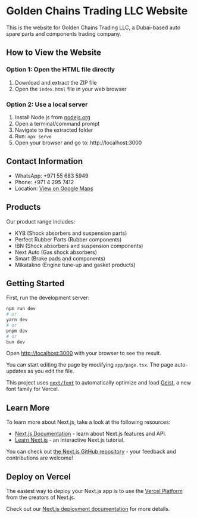 # Golden Chains Trading LLC Website

This is the website for Golden Chains Trading LLC, a Dubai-based auto spare parts and components trading company.

## How to View the Website

### Option 1: Open the HTML file directly
1. Download and extract the ZIP file
2. Open the `index.html` file in your web browser

### Option 2: Use a local server
1. Install Node.js from [nodejs.org](https://nodejs.org/)
2. Open a terminal/command prompt
3. Navigate to the extracted folder
4. Run: `npx serve`
5. Open your browser and go to: http://localhost:3000

## Contact Information

- WhatsApp: +971 55 683 5949
- Phone: +971 4 295 7412
- Location: [View on Google Maps](https://maps.app.goo.gl/iDz9HpjFd4ZDx5Mj8)

## Products

Our product range includes:
- KYB (Shock absorbers and suspension parts)
- Perfect Rubber Parts (Rubber components)
- IBN (Shock absorbers and suspension components)
- Next Auto (Gas shock absorbers)
- Smart (Brake pads and components)
- Mikatakno (Engine tune-up and gasket products)

## Getting Started

First, run the development server:

```bash
npm run dev
# or
yarn dev
# or
pnpm dev
# or
bun dev
```

Open [http://localhost:3000](http://localhost:3000) with your browser to see the result.

You can start editing the page by modifying `app/page.tsx`. The page auto-updates as you edit the file.

This project uses [`next/font`](https://nextjs.org/docs/app/building-your-application/optimizing/fonts) to automatically optimize and load [Geist](https://vercel.com/font), a new font family for Vercel.

## Learn More

To learn more about Next.js, take a look at the following resources:

- [Next.js Documentation](https://nextjs.org/docs) - learn about Next.js features and API.
- [Learn Next.js](https://nextjs.org/learn) - an interactive Next.js tutorial.

You can check out [the Next.js GitHub repository](https://github.com/vercel/next.js) - your feedback and contributions are welcome!

## Deploy on Vercel

The easiest way to deploy your Next.js app is to use the [Vercel Platform](https://vercel.com/new?utm_medium=default-template&filter=next.js&utm_source=create-next-app&utm_campaign=create-next-app-readme) from the creators of Next.js.

Check out our [Next.js deployment documentation](https://nextjs.org/docs/app/building-your-application/deploying) for more details.
